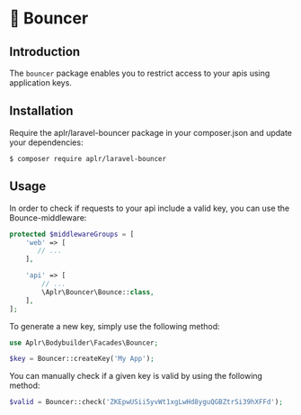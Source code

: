 # 🦍 Bouncer 

## Introduction

The `bouncer` package enables you to restrict access to your apis using application keys.

## Installation

Require the aplr/laravel-bouncer package in your composer.json and update your dependencies:

```shell
$ composer require aplr/laravel-bouncer
```

## Usage

In order to check if requests to your api include a valid key, you can use the Bounce-middleware:

```php
protected $middlewareGroups = [
    'web' => [
       // ...
    ],

    'api' => [
        // ...
        \Aplr\Bouncer\Bounce::class,
    ],
];
```

To generate a new key, simply use the following method:

```php
use Aplr\Bodybuilder\Facades\Bouncer;

$key = Bouncer::createKey('My App');
```

You can manually check if a given key is valid by using the following method:

```php
$valid = Bouncer::check('ZKEpwUSii5yvWt1xgLwHd8yguQGBZtrSi39hXFFd');
```